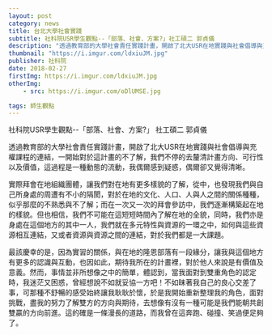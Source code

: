 ```yaml
---
layout: post
category: news
title: 台北大學社會實踐
subtitle: 社科院USR學生觀點--「部落、社會、方案?」社工碩二 郭貞儀
description: "透過教育部的大學社會責任實踐計畫，開啟了北大USR在地實踐與社會倡導與充權課程的連結，一開始對於這計畫的不了解，我們不停的去釐清計畫方向、可行性以及價值..."
thumbnail: "https://i.imgur.com/ldxiuJM.jpg"
publisher: 社科院
date: 2018-02-27
firstImg: https://i.imgur.com/ldxiuJM.jpg
otherImg:
    - src: https://i.imgur.com/oDlUMSE.jpg

tags: 師生觀點
---
```


社科院USR學生觀點--「部落、社會、方案?」
社工碩二 郭貞儀

透過教育部的大學社會責任實踐計畫，開啟了北大USR在地實踐與社會倡導與充權課程的連結，一開始對於這計畫的不了解，我們不停的去釐清計畫方向、可行性以及價值，這過程是一種動態的流動，我偶爾感到疑惑，偶爾卻又覺得清晰。

實際拜會在地組織團體，讓我們對在地有更多樣貌的了解，從中，也發現我們與自己所身處的周遭有不小的隔閡，對於在地的文化、人口、人與人之間的關係種種，似乎那麼的不熟悉與不了解；而在一次又一次的拜會參訪中，我們逐漸構築起在地的樣貌。但也相信，我們不可能在這短短時間內了解在地的全貌，同時，我們亦是身處在這個地方的其中一人，我們就在多元特性與資源的一環之中，如何與這些資源相互連結，又或者資源與資源之間的連結，對於我們都是一大課題。

最該慶幸的是，因為實習的關係，與在地的隆恩部落有一段緣分，讓我與這個地方有更多的認識與互動，也因如此，期待我所在的計畫裡，對於他人來說是有價值及意義。然而，事情並非所想像之中的簡單，體認到，當我面對到雙重角色的認定時，我迷茫又困惑，曾經想說不如就妥協一方吧！不如昧著我自己的良心交差了事，可那種不舒暢的感受始終讓我耿耿於懷，於是我開始重新整理我的角色，面對挑戰，盡我的努力了解雙方的方向與期待，去想像有沒有一種可能是我們能朝共創雙贏的方向前進。這的確是一條漫長的道路，而我曾在這奔跑、碰撞、笑過便足夠了。